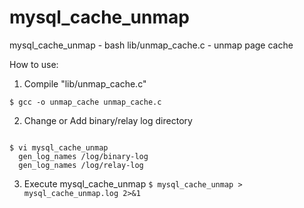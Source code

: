 # mysql_cache_unmap

mysql_cache_unmap - bash
lib/unmap_cache.c - unmap page cache
 
How to use:
1. Compile "lib/unmap_cache.c" 

`
$ gcc -o unmap_cache unmap_cache.c 
`

2. Change or Add binary/relay log directory
<pre><code>
$ vi mysql_cache_unmap
  gen_log_names /log/binary-log
  gen_log_names /log/relay-log
</code></pre>

3. Execute mysql_cache_unmap
`
$ mysql_cache_unmap > mysql_cache_unmap.log 2>&1
`
